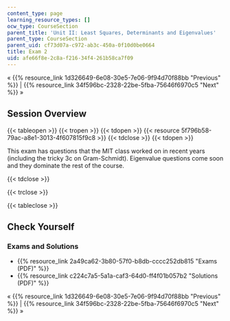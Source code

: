 ```yaml
---
content_type: page
learning_resource_types: []
ocw_type: CourseSection
parent_title: 'Unit II: Least Squares, Determinants and Eigenvalues'
parent_type: CourseSection
parent_uid: cf73d07a-c972-ab3c-450a-0f10d0be0664
title: Exam 2
uid: afe66f8e-2c8a-f216-34f4-261b58ca7f09
---
```


« {{% resource_link 1d326649-6e08-30e5-7e06-9f94d70f88bb "Previous" %}} | {{% resource_link 34f596bc-2328-22be-5fba-75646f6970c5 "Next" %}} »

Session Overview
----------------

{{< tableopen >}}
{{< tropen >}}
{{< tdopen >}}
{{< resource 5f796b58-79ac-a8e1-3013-4f607815f9c8 >}}
{{< tdclose >}}
{{< tdopen >}}


This exam has questions that the MIT class worked on in recent years (including the tricky 3c on Gram-Schmidt). Eigenvalue questions come soon and they dominate the rest of the course. 


{{< tdclose >}}

{{< trclose >}}

{{< tableclose >}}

Check Yourself
--------------

### Exams and Solutions

*   {{% resource_link 2a49ca62-3b80-57f0-b8db-cccc252db815 "Exams (PDF)" %}}
*   {{% resource_link c224c7a5-5a1a-caf3-64d0-ff4f01b057b2 "Solutions (PDF)" %}}

« {{% resource_link 1d326649-6e08-30e5-7e06-9f94d70f88bb "Previous" %}} | {{% resource_link 34f596bc-2328-22be-5fba-75646f6970c5 "Next" %}} »